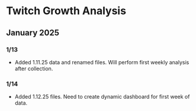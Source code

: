 # Twitch Growth Analysis

## January 2025

### 1/13

- Added 1.11.25 data and renamed files. Will perform first weekly analysis after collection.

### 1/14

- Added 1.12.25 files. Need to create dynamic dashboard for first week of data.